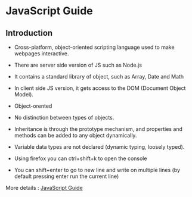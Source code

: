 # JavaScript Guide

## Introduction

* Cross-platform, object-oriented scripting language used to make webpages interactive.

* There are server side version of JS such as Node.js

* It contains a standard library of object, such as Array, Date and Math

* In client side JS version, it gets access to the DOM (Document Object Model).

* Object-orented

* No distinction between types of objects.

* Inheritance is through the prototype mechanism, and properties and methods can be added to any object
dynamically.

* Variable data types are not declared (dynamic typing, loosely typed).

* Using firefox you can ctrl+shift+k to open the console

* You can shift+enter to go to new line and write on multiple lines (by default pressing enter run the current line)

More details : [JavaScript Guide](https://developer.mozilla.org/en-US/docs/Web/JavaScript/Guid://developer.mozilla.org/en-US/docs/Web/JavaScript/Guide/Introduction) 
